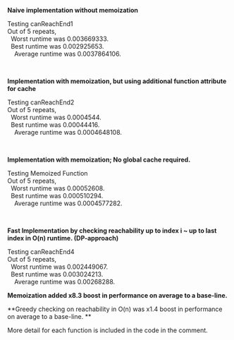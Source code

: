 **Naive implementation without memoization** <br />

 
Testing canReachEnd1 <br />
Out of 5 repeats, <br />
&nbsp; Worst runtime was 0.003669333.<br /> 
&nbsp; Best runtime was 0.002925653.<br />
&nbsp; &nbsp;  Average runtime was 0.0037864106.<br />

<br />

**Implementation with memoization, but using additional function attribute for cache** <br />


Testing canReachEnd2 <br />
Out of 5 repeats, <br />
&nbsp; Worst runtime was 0.0004544. <br /> 
&nbsp; Best runtime was 0.00044416. <br />
&nbsp; &nbsp;  Average runtime was 0.0004648108. <br />

<br />

**Implementation with memoization; No global cache required.** <br />


Testing Memoized Function <br />
Out of 5 repeats, <br /> 
&nbsp; Worst runtime was 0.00052608. <br /> 
&nbsp; Best runtime was 0.000510294. <br />
&nbsp; &nbsp; Average runtime was 0.0004577282. <br />

<br />

**Fast Implementation by checking reachability up to index i ~ up to last index in O(n) runtime.
(DP-approach)**<br />

Testing canReachEnd4 <br />
Out of 5 repeats, <br />
&nbsp; Worst runtime was 0.002449067. <br /> 
&nbsp; Best runtime was 0.003024213. <br />
&nbsp; &nbsp;  Average runtime was 0.00268288. <br />


**Memoization added x8.3 boost in performance on average to a base-line.** <br />

**Greedy checking on reachability in O(n) was x1.4 boost in performance on average to a base-line. **<br />

More detail for each function is included in the code in the comment. 
